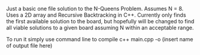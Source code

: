 Just a basic one file solution to the N-Queens Problem. Assumes N = 8. Uses a 2D array and Recursive Backtracking in C++.
Currently only finds the first available solution to the board, but hopefully will be changed to find all viable solutions to a given board assuming N within an acceptable range.


To run it simply use command line to compile
c++ main.cpp -o (insert name of output file here)

